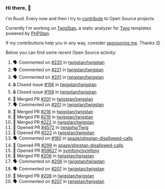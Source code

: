 ### Hi there, 👋

I'm Ruud. Every now and then I try to [contribute](https://github.com/pulls?q=+is%3Apr+author%3Aruudk+archived%3Afalse+is%3Apublic+) to Open Source projects.

Currently I'm working on [TwigStan](https://github.com/twigstan), a static analyzer for [Twig](https://twig.symfony.com/) templates powered by [PHPStan](https://phpstan.org/).

If my contributions help you in any way, consider [sponsoring me](https://github.com/sponsors/ruudk). Thanks 😊

Below you can find some recent Open Source activity:

<!--START_SECTION:activity-->
1. 🗣 Commented on [#220](https://github.com/twigstan/twigstan/issues/220#issuecomment-2643033710) in [twigstan/twigstan](https://github.com/twigstan/twigstan)
2. 🗣 Commented on [#221](https://github.com/twigstan/twigstan/issues/221#issuecomment-2643026503) in [twigstan/twigstan](https://github.com/twigstan/twigstan)
3. 🗣 Commented on [#201](https://github.com/twigstan/twigstan/pull/201#issuecomment-2643024366) in [twigstan/twigstan](https://github.com/twigstan/twigstan)
4. 🔒 Closed issue [#156](https://github.com/twigstan/twigstan/issues/156) in [twigstan/twigstan](https://github.com/twigstan/twigstan)
5. 🔒 Closed issue [#159](https://github.com/twigstan/twigstan/issues/159) in [twigstan/twigstan](https://github.com/twigstan/twigstan)
6. 🎉 Merged PR [#201](https://github.com/twigstan/twigstan/pull/201) in [twigstan/twigstan](https://github.com/twigstan/twigstan)
7. 🗣 Commented on [#201](https://github.com/twigstan/twigstan/pull/201#issuecomment-2643013592) in [twigstan/twigstan](https://github.com/twigstan/twigstan)
8. 🎉 Merged PR [#218](https://github.com/twigstan/twigstan/pull/218) in [twigstan/twigstan](https://github.com/twigstan/twigstan)
9. 🎉 Merged PR [#219](https://github.com/twigstan/twigstan/pull/219) in [twigstan/twigstan](https://github.com/twigstan/twigstan)
10. 🎉 Merged PR [#222](https://github.com/twigstan/twigstan/pull/222) in [twigstan/twigstan](https://github.com/twigstan/twigstan)
11. 💪 Opened PR [#4572](https://github.com/twigphp/Twig/pull/4572) in [twigphp/Twig](https://github.com/twigphp/Twig)
12. 💪 Opened PR [#222](https://github.com/twigstan/twigstan/pull/222) in [twigstan/twigstan](https://github.com/twigstan/twigstan)
13. 🗣 Commented on [#180](https://github.com/spaze/phpstan-disallowed-calls/issues/180#issuecomment-2642272483) in [spaze/phpstan-disallowed-calls](https://github.com/spaze/phpstan-disallowed-calls)
14. 💪 Opened PR [#299](https://github.com/spaze/phpstan-disallowed-calls/pull/299) in [spaze/phpstan-disallowed-calls](https://github.com/spaze/phpstan-disallowed-calls)
15. 💪 Opened PR [#59627](https://github.com/symfony/symfony/pull/59627) in [symfony/symfony](https://github.com/symfony/symfony)
16. 🎉 Merged PR [#206](https://github.com/twigstan/twigstan/pull/206) in [twigstan/twigstan](https://github.com/twigstan/twigstan)
17. 🗣 Commented on [#206](https://github.com/twigstan/twigstan/pull/206#issuecomment-2612777478) in [twigstan/twigstan](https://github.com/twigstan/twigstan)
18. 🗣 Commented on [#207](https://github.com/twigstan/twigstan/pull/207#issuecomment-2612777093) in [twigstan/twigstan](https://github.com/twigstan/twigstan)
19. 🎉 Merged PR [#208](https://github.com/twigstan/twigstan/pull/208) in [twigstan/twigstan](https://github.com/twigstan/twigstan)
20. 🗣 Commented on [#207](https://github.com/twigstan/twigstan/pull/207#issuecomment-2612775220) in [twigstan/twigstan](https://github.com/twigstan/twigstan)
<!--END_SECTION:activity-->
